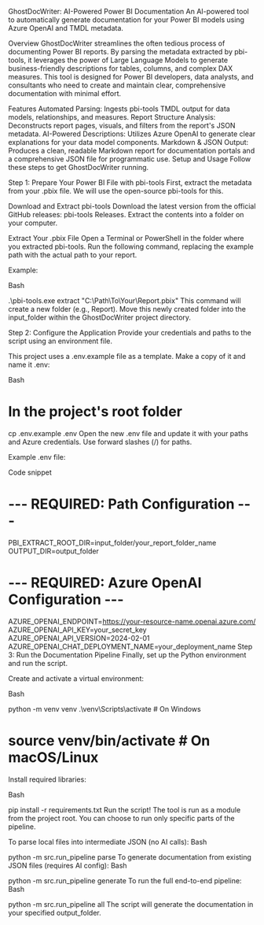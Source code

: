 GhostDocWriter: AI-Powered Power BI Documentation
An AI-powered tool to automatically generate documentation for your Power BI models using Azure OpenAI and TMDL metadata.

Overview
GhostDocWriter streamlines the often tedious process of documenting Power BI reports. By parsing the metadata extracted by pbi-tools, it leverages the power of Large Language Models to generate business-friendly descriptions for tables, columns, and complex DAX measures. This tool is designed for Power BI developers, data analysts, and consultants who need to create and maintain clear, comprehensive documentation with minimal effort.

Features
Automated Parsing: Ingests pbi-tools TMDL output for data models, relationships, and measures.
Report Structure Analysis: Deconstructs report pages, visuals, and filters from the report's JSON metadata.
AI-Powered Descriptions: Utilizes Azure OpenAI to generate clear explanations for your data model components.
Markdown & JSON Output: Produces a clean, readable Markdown report for documentation portals and a comprehensive JSON file for programmatic use.
Setup and Usage
Follow these steps to get GhostDocWriter running.

Step 1: Prepare Your Power BI File with pbi-tools
First, extract the metadata from your .pbix file. We will use the open-source pbi-tools for this.

Download and Extract pbi-tools
Download the latest version from the official GitHub releases: pbi-tools Releases. Extract the contents into a folder on your computer.

Extract Your .pbix File
Open a Terminal or PowerShell in the folder where you extracted pbi-tools. Run the following command, replacing the example path with the actual path to your report.

Example:

Bash

.\pbi-tools.exe extract "C:\Path\To\Your\Report.pbix"
This command will create a new folder (e.g., Report). Move this newly created folder into the input_folder within the GhostDocWriter project directory.

Step 2: Configure the Application
Provide your credentials and paths to the script using an environment file.

This project uses a .env.example file as a template. Make a copy of it and name it .env:

Bash

# In the project's root folder
cp .env.example .env
Open the new .env file and update it with your paths and Azure credentials. Use forward slashes (/) for paths.

Example .env file:

Code snippet

# --- REQUIRED: Path Configuration ---
PBI_EXTRACT_ROOT_DIR=input_folder/your_report_folder_name
OUTPUT_DIR=output_folder

# --- REQUIRED: Azure OpenAI Configuration ---
AZURE_OPENAI_ENDPOINT=https://your-resource-name.openai.azure.com/
AZURE_OPENAI_API_KEY=your_secret_key
AZURE_OPENAI_API_VERSION=2024-02-01
AZURE_OPENAI_CHAT_DEPLOYMENT_NAME=your_deployment_name
Step 3: Run the Documentation Pipeline
Finally, set up the Python environment and run the script.

Create and activate a virtual environment:

Bash

python -m venv venv
.\venv\Scripts\activate  # On Windows
# source venv/bin/activate  # On macOS/Linux
Install required libraries:

Bash

pip install -r requirements.txt
Run the script! The tool is run as a module from the project root. You can choose to run only specific parts of the pipeline.

To parse local files into intermediate JSON (no AI calls):
Bash

python -m src.run_pipeline parse
To generate documentation from existing JSON files (requires AI config):
Bash

python -m src.run_pipeline generate
To run the full end-to-end pipeline:
Bash

python -m src.run_pipeline all
The script will generate the documentation in your specified output_folder.
